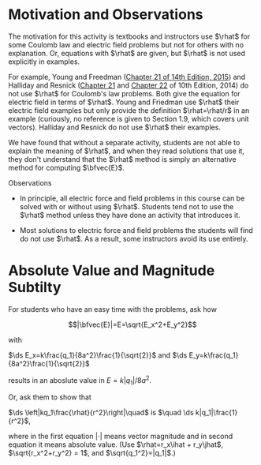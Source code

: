# Motivation and Observations

The motivation for this activity is textbooks and instructors use $\rhat$ for some Coulomb law and electric field problems but not for others with no explanation. Or, equations with $\rhat$ are given, but $\rhat$ is not used explicitly in examples.

For example, Young and Freedman ([Chapter 21 of 14th Edition, 2015](https://drive.google.com/file/d/1SkPFIdgiiEv_5sV_QIijzxKOLIPPAwd_/view?usp=drive_link★★★★remove★★★★)) and Halliday and Resnick ([Chapter 21](https://drive.google.com/file/d/1YOfh1l0bTmQ0ReWaYPqhYBS41HHjVryX/view?usp=sharing★★★★remove★★★★) and [Chapter 22](https://drive.google.com/file/d/1w44jhalYQf_K660jtJVpZWJHNus1EnPB/view?usp=sharing★★★★remove★★★★) of 10th Edition, 2014) do not use $\rhat$ for Coulomb's law problems. Both give the equation for electric field in terms of $\rhat$. Young and Friedman use $\rhat$ their electric field examples but only provide the definition $\rhat=\rhat/r$ in an example (curiously, no reference is given to Section 1.9, which covers unit vectors). Halliday and Resnick do not use $\rhat$ their examples.

We have found that without a separate activity, students are not able to explain the meaning of $\rhat$, and when they read solutions that use it, they don't understand that the $\rhat$ method is simply an alternative method for computing $\bfvec{E}$.

Observations

* In principle, all electric force and field problems in this course can be solved with or without using $\rhat$. Students tend not to use the $\rhat$ method unless they have done an activity that introduces it.

* Most solutions to electric force and field problems the students will find do not use $\rhat$. As a result, some instructors avoid its use entirely.

# Absolute Value and Magnitude Subtilty

For students who have an easy time with the problems, ask how

$$|\bfvec{E}|=E=\sqrt{E_x^2+E_y^2}$$

with 

$\ds E_x=k\frac{q_1}{8a^2}\frac{1}{\sqrt{2}}$ and $\ds E_y=k\frac{q_1}{8a^2}\frac{1}{\sqrt{2}}$ 

results in an aboslute value in $E=k|q_1|/{8a^2}$.

Or, ask them to show that

$\ds \left|kq_1\frac{\rhat}{r^2}\right|\quad$ is $\quad \ds k|q_1|\frac{1}{r^2}$,

where in the first equation $|\cdot|$ means vector magnitude and in second equation it means absolute value. (Use $\rhat=r_x\ihat + r_y\jhat$, $\sqrt{r_x^2+r_y^2} = 1$, and $\sqrt{q_1^2}=|q_1|$.)

